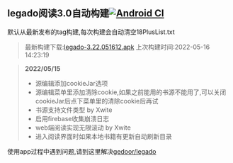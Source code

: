 ## legado阅读3.0自动构建[![Android CI](https://github.com/10bits/gedoor-Build/workflows/Android%20CI/badge.svg)](https://github.com/10bits/gedoor-Build/actions)

默认从最新发布的tag构建,每次构建会自动清空18PlusList.txt

> 最新构建下载:[legado-3.22.051612.apk](https://github.com/crby2333/gedoor-Build/releases/download/legado-3.22.051612/legado-3.22.051612.apk) 上次构建时间:2022-05-16 14:23:19
<!--start-->
> **2022/05/15**
> 
> * 源编辑添加cookieJar选项
> * 源编辑菜单里添加清除cookie,如果之前能用的书源不能用了,可以关闭cookieJar后点下菜单里的清除cookie后再试
> * 书源支持文件类型 by Xwite
> * 启用firebase收集崩溃日志
> * web端阅读实现无限滚动 by Xwite
> * 进入阅读界面时如果本地书籍有更新自动刷新目录
> 
<!--end-->
  
使用app过程中遇到问题,请到这里解决[gedoor/legado](https://github.com/gedoor/legado/issues)

